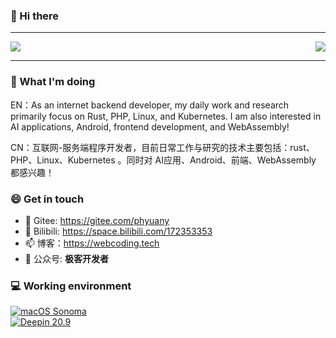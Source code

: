 ### 👋 Hi there

---

<img align="right" src="https://github-readme-stats.vercel.app/api/top-langs/?username=phyuany&show_icons=true&layout=compact&hide=javascript,html,CSS,SCSS">

<img src="https://github-readme-stats.vercel.app/api?username=phyuany&show_icons=true&icon_color=0366d6&text_color=24292e&bg_color=ffffff">

---

### 🤔 What I'm doing

EN：As an internet backend developer, my daily work and research primarily focus on Rust, PHP, Linux, and Kubernetes. I am also interested in AI applications, Android, frontend development, and WebAssembly!

CN：互联网-服务端程序开发者，目前日常工作与研究的技术主要包括：rust、PHP、Linux、Kubernetes 。同时对 AI应用、Android、前端、WebAssembly 都感兴趣！

### 😄 Get in touch
- 🔭 Gitee: <https://gitee.com/phyuany>
- 👯 Bilibili: <https://space.bilibili.com/172353353>
- 📫 博客：<https://webcoding.tech>
- 💬 公众号: **极客开发者**

### 💻 Working environment
[![macOS Sonoma](https://img.shields.io/badge/macOS%20Sonoma-black?style=flat-square&logo=apple)](https://www.apple.com.cn/macos/sonoma/)<br>
[![Deepin 20.9](https://img.shields.io/badge/Deepin%2020.9-blue?style=flat-square&logo=deepin)](https://www.deepin.org/index/zh)<br>

<!--
**kotlindev/kotlindev** is a ✨ _special_ ✨ repository because its `README.md` (this file) appears on your GitHub profile.

Here are some ideas to get you started:

- 🔭 I’m currently working on ...
- 🌱 I’m currently learning ...
- 👯 I’m looking to collaborate on ...
- 🤔 I’m looking for help with ...
- 💬 Ask me about ...
- 📫 How to reach me: ...
- 😄 Pronouns: ...
- ⚡ Fun fact: ...
-->
